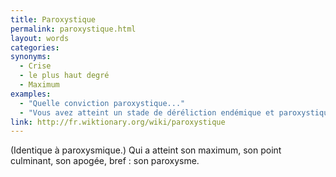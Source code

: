 ```yaml
---
title: Paroxystique
permalink: paroxystique.html
layout: words
categories:
synonyms:
  - Crise
  - le plus haut degré
  - Maximum
examples:
  - "Quelle conviction paroxystique..."
  - "Vous avez atteint un stade de déréliction endémique et paroxystique..."
link: http://fr.wiktionary.org/wiki/paroxystique
---
```


(Identique à paroxysmique.)
Qui a atteint son maximum, son point culminant, son apogée, bref : son paroxysme.

